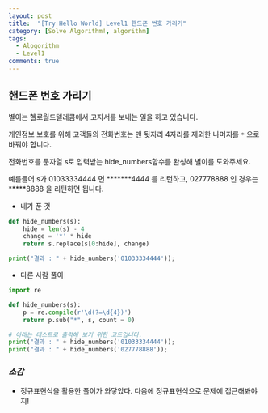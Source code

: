 ```yaml
---
layout: post
title:  "[Try Hello World] Level1 핸드폰 번호 가리기"
category: [Solve Algorithm!, algorithm]
tags:
  - Alogorithm
  - Level1
comments: true
---
```


## 핸드폰 번호 가리기

별이는 헬로월드텔레콤에서 고지서를 보내는 일을 하고 있습니다.

개인정보 보호를 위해 고객들의 전화번호는 맨 뒷자리 4자리를 제외한 나머지를 ` * ` 으로 바꿔야 합니다.

전화번호를 문자열 s로 입력받는 hide_numbers함수를 완성해 별이를 도와주세요.

예를들어 s가 01033334444 면 \*\*\*\*\*\*\*4444 를 리턴하고, 027778888 인 경우는 \*\*\*\*\*8888 을 리턴하면 됩니다.

- 내가 푼 것

```python
def hide_numbers(s):
    hide = len(s) - 4
    change = '*' * hide
    return s.replace(s[0:hide], change)

print("결과 : " + hide_numbers('01033334444'));
```

- 다른 사람 풀이

```python
import re

def hide_numbers(s):
    p = re.compile(r'\d(?=\d{4})')
    return p.sub("*", s, count = 0)

# 아래는 테스트로 출력해 보기 위한 코드입니다.
print("결과 : " + hide_numbers('01033334444'));
print("결과 : " + hide_numbers('027778888'));
```

### *소감*
- 정규표현식을 활용한 풀이가 와닿았다. 다음에 정규표현식으로 문제에 접근해봐야지!
